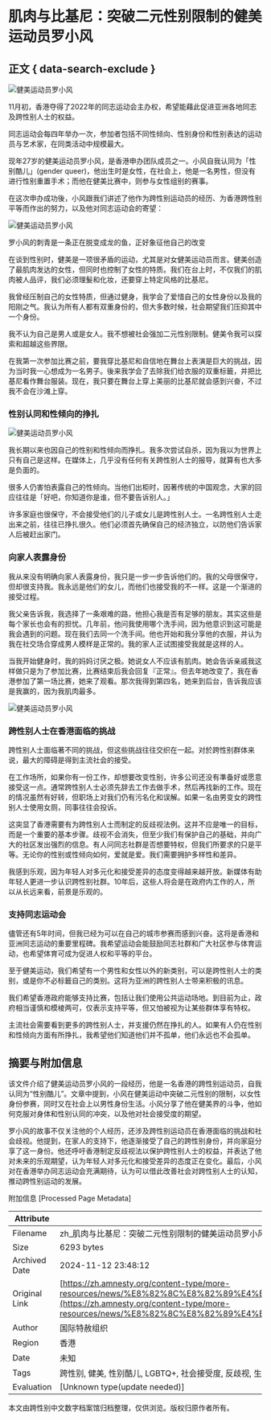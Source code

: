 # 肌肉与比基尼：突破二元性别限制的健美运动员罗小风

## 正文 { data-search-exclude }


![健美运动员罗小风](https://zh.amnesty.org/wp-content/uploads/2017/11/245228.jpg)

11月初，香港夺得了2022年的同志运动会主办权，希望能藉此促进亚洲各地同志及跨性别人士的权益。

同志运动会每四年举办一次，参加者包括不同性倾向、性别身份和性别表达的运动员与艺术家，在同类活动中规模最大。

现年27岁的健美运动员罗小风，是香港申办团队成员之一。小风自我认同为「性别酷儿」(gender queer)，他出生时是女性，在社会上，他是一名男性，但没有进行性别重置手术；而他在健美比赛中，则参与女性组别的赛事。

在这次申办成功後，小风跟我们讲述了他作为跨性别运动员的经历、为香港跨性别平等而作出的努力，以及他对同志运动会的寄望：

![健美运动员罗小风](https://zh.amnesty.org/wp-content/uploads/2017/11/245230-1024x433.jpg)

罗小风的刺青是一条正在脱变成龙的鱼，正好象征他自己的改变

在谈到性别时，健美是一项很矛盾的运动，尤其是对女健美运动员而言。健美创造了最肌肉发达的女性，但同时也控制了女性的特质。我们在台上时，不仅我们的肌肉被人品评，我们必须理髮和化妆，还要穿上特定风格的比基尼。

我曾经压制自己的女性特质，但通过健身，我学会了爱惜自己的女性身份以及我的阳刚之气。我认为所有人都有双重身份的，但大多数时候，社会期望我们压抑其中一个身份。

我不认为自己是男人或是女人。我不想被社会强加二元性别限制。健美令我可以探索和超越这些界限。

在我第一次参加比赛之前，要我穿比基尼和自信地在舞台上表演是巨大的挑战，因为当时我一心想成为一名男子。後来我学会了去除我们给衣服的双重标籤，并把比基尼看作舞台服装。现在，我只要在舞台上穿上美丽的比基尼就会感到兴奋，不过我不会在沙滩上穿。

### 性别认同和性倾向的挣扎

![健美运动员罗小风](https://zh.amnesty.org/wp-content/uploads/2017/11/245229-1-300x214.jpg)

我长期以来也因自己的性别和性倾向而挣扎。我多次尝试自杀，因为我以为世界上只有自己是这样。在媒体上，几乎没有任何有关跨性别人士的报导，就算有也大多是负面的。

很多人仍害怕表露自己的性倾向。当他们出柜时，因著传统的中国观念，大家的回应往往是「好吧，你知道你是谁，但不要告诉别人。」

许多家庭也很保守，不会接受他们的儿子或女儿是跨性别人士。一名跨性别人士走出来之前，往往已挣扎很久。他们必须首先确保自己的经济独立，以防他们告诉家人后被赶出家门。

### 向家人表露身份

我从来没有明确向家人表露身份，我只是一步一步告诉他们的。我的父母很保守，但却很支持我。我永远是他们的女儿，而他们也接受我的不一样。这是一个渐进的接受过程。

我父亲告诉我，我选择了一条艰难的路，他担心我是否有足够的朋友。其实这些是每个家长也会有的担忧。几年前，他问我使用哪个洗手间，因为他意识到这可能是我会遇到的问题。现在我们去同一个洗手间。他也开始和我分享他的衣服，并认为我在社交场合穿成男人模样是正常的。我的家人正试图接受我就是这样的人。

当我开始健身时，我的妈妈讨厌之极。她说女人不应该有肌肉。她会告诉亲戚我这样做只是为了参加比赛，比赛结束后我会回复『正常』。但去年她改变了，我在香港参加了第一场比赛，她来了观看。那次我得到第四名，她来到后台，告诉我应该是我赢的，因为我肌肉最多。

![健美运动员罗小风](https://zh.amnesty.org/wp-content/uploads/2017/11/245231-1.jpg)

### 跨性别人士在香港面临的挑战

跨性别人士面临著不同的挑战，但这些挑战往往交织在一起。对於跨性别群体来说，最大的障碍是得到主流社会的接受。

在工作场所，如果你有一份工作，却想要改变性别，许多公司还没有準备好或愿意接受这一点。通常跨性别人士必须先辞去工作去做手术，然后再找新的工作。现在的情况虽然有好转，但职场上对我们仍有污名化和误解。如果一名由男变女的跨性别人士使用女厕，同事往往会投诉。

这突显了香港需要有为跨性别人士而制定的反歧视法例。这并不应是唯一的目标，而是一个重要的基本步骤。歧视不会消失，但至少我们有保护自己的基础，并向广大的社区发出强烈的信息。有人问同志社群是否想要特权，但我们所要求的只是平等。无论你的性别或性倾向如何，爱就是爱。我们需要拥护多样性和差异。

我感到乐观，因为年轻人对多元化和接受差异的态度变得越来越开放。新媒体有助年轻人更进一步认识跨性别社群。10年后，这些人将会是在政府内工作的人，所以从长远来看，前景是乐观的。

### 支持同志运动会

儘管还有5年时间，但我已经为可以在自己的城市参赛而感到兴奋。这将是香港和亚洲同志运动的重要里程碑。我希望运动会能鼓励同志社群和广大社区参与体育运动，也希望体育可成为促进人权和平等的平台。

至于健美运动，我们希望有一个男性和女性以外的新类别，可以是跨性别人士的类别，或是你不必标籤自己的类别。这将为亚洲的跨性别人士带来积极的讯息。

我们希望香港政府能够支持比赛，包括让我们使用公共运动场地。到目前为止，政府相当谨慎和模棱两可，仅表示支持平等，但又怕被视为让某些群体享有特权。

主流社会需要看到更多的跨性别人士，并支援仍然在挣扎的人。如果有人仍在性别和性倾向方面有所挣扎，我希望他们知道他们并不孤单，他们永远也不会孤单。

## 摘要与附加信息

<!-- tcd_abstract -->
该文件介绍了健美运动员罗小风的一段经历，他是一名香港的跨性别运动员，自我认同为“性别酷儿”。文章中提到，小风在健美运动中突破二元性别的限制，以女性身份参赛，同时又在社会上以男性身份生活。小风分享了他在健美界的斗争，他如何克服对身体和性别认同的冲突，以及他对社会接受度的期望。

罗小风的故事不仅关注他的个人经历，还涉及跨性别运动员在香港面临的挑战和社会歧视。他提到，在家人的支持下，他逐渐接受了自己的跨性别身份，并向家庭分享了这一身份。他还呼吁香港制定反歧视法以保护跨性别人士的权益，并表达了他对未来的乐观期望，认为年轻人对多元化和接受差异的态度正在变化。最后，小风对在香港举办同志运动会充满期待，认为可以借此改善社会对跨性别人士的认知，推动跨性别运动的发展。
<!-- tcd_abstract_end -->

附加信息 [Processed Page Metadata]

| Attribute       | Value                                  |
|-----------------|----------------------------------------|
| Filename        | zh_肌肉与比基尼：突破二元性别限制的健美运动员罗小风_-_国际特赦组织.md                             |
| Size            | 6293 bytes                           |
| Archived Date   | 2024-11-12 23:48:12                             |
| Original Link   | [https://zh.amnesty.org/content-type/more-resources/news/%E8%82%8C%E8%82%89%E4%B8%8E%E6%AF%94%E5%9F%BA%E5%B0%BC%EF%BC%9A%E7%AA%81%E7%A0%B4%E4%BA%8C%E5%85%83%E6%80%A7%E5%88%AB%E9%99%90%E5%88%B6%E7%9A%84%E5%81%A5%E7%BE%8E%E8%BF%90%E5%8A%A8%E5%91%98%E7%BD%97/](https://zh.amnesty.org/content-type/more-resources/news/%E8%82%8C%E8%82%89%E4%B8%8E%E6%AF%94%E5%9F%BA%E5%B0%BC%EF%BC%9A%E7%AA%81%E7%A0%B4%E4%BA%8C%E5%85%83%E6%80%A7%E5%88%AB%E9%99%90%E5%88%B6%E7%9A%84%E5%81%A5%E7%BE%8E%E8%BF%90%E5%8A%A8%E5%91%98%E7%BD%97/)                       |
| Author          | 国际特赦组织                               |
| Region          | 香港                               |
| Date            | 未知                                 |
| Tags            | 跨性别, 健美, 性别酷儿, LGBTQ+, 社会接受度, 反歧视, 生命故事, 法律政策                                 |
| Evaluation            | [Unknown type(update needed)]                                 |
<!-- tcd_table_end -->

本文由跨性别中文数字档案馆归档整理，仅供浏览。版权归原作者所有。
